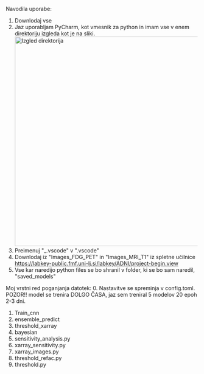 Navodila uporabe:
  1. Downlodaj vse
  2. Jaz uporabljam PyCharm, kot vmesnik za python in imam vse v enem direktoriju izgleda kot je na sliki.<img width="666" height="551" alt="Izgled direktorija" src="https://github.com/user-attachments/assets/29d42d1c-3beb-4113-8b60-4ad5eaaa4fce" />
  3. Preimenuj "_.vscode" v ".vscode"
  4. Downlodaj iz "Images_FDG_PET" in "Images_MRI_T1" iz spletne učilnice https://labkey-public.fmf.uni-lj.si/labkey/ADNI/project-begin.view
  5. Vse kar naredijo python files se bo shranil v folder, ki se bo sam naredil, "saved_models"

Moj vrstni red poganjanja datotek:
  0. Nastavitve se spreminja v config.toml. POZOR!! model se trenira DOLGO ČASA, jaz sem treniral 5 modelov 20 epoh 2-3 dni. 
  1. Train_cnn
  2. ensemble_predict
  3. threshold_xarray
  4. bayesian
  5. sensitivity_analysis.py
  6. xarray_sensitivity.py
  7. xarray_images.py
  8. threshold_refac.py
  9. threshold.py


